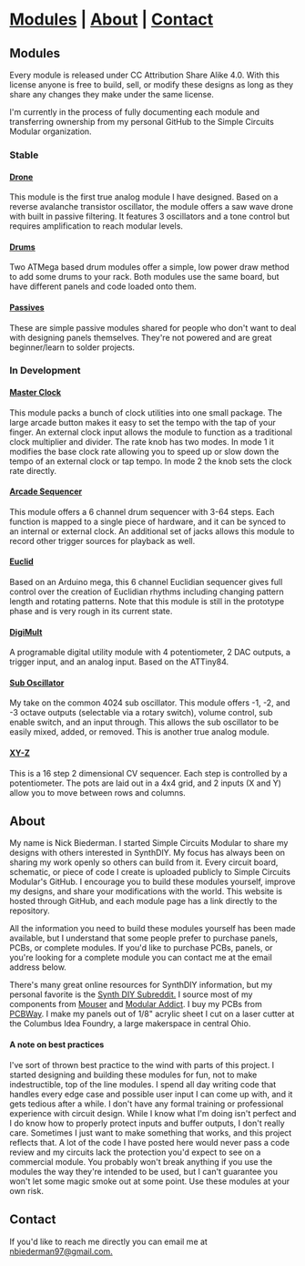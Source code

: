 # [Modules](#modules) | [About](#about) | [Contact](#contact)

## Modules

Every module is released under CC Attribution Share Alike 4.0. With this license anyone is free to build, sell, or modify these designs as long as they share any changes they make under the same license.

I'm currently in the process of fully documenting each module and transferring ownership from my personal GitHub to the Simple Circuits Modular organization. 

### Stable

#### [Drone](https://simplecircuitsmodular.github.io/drone/)

This module is the first true analog module I have designed. Based on a reverse avalanche transistor oscillator, the module offers a saw wave drone with built in passive filtering. It features 3 oscillators and a tone control but requires amplification to reach modular levels.

#### [Drums](https://simplecircuitsmodular.github.io/drums/)

Two ATMega based drum modules offer a simple, low power draw method to add some drums to your rack. Both modules use the same board, but have different panels and code loaded onto them.

#### [Passives](https://simplecircuitsmodular.github.io/passive/)

These are simple passive modules shared for people who don't want to deal with designing panels themselves. They're not powered and are great beginner/learn to solder projects.

### In Development

#### [Master Clock](https://simplecircuitsmodular.github.io/masterClock/)

This module packs a bunch of clock utilities into one small package. The large arcade button makes it easy to set the tempo with the tap of your finger. An external clock input allows the module to function as a traditional clock multiplier and divider. The rate knob has two modes. In mode 1 it modifies the base clock rate allowing you to speed up or slow down the tempo of an external clock or tap tempo. In mode 2 the knob sets the clock rate directly.

#### [Arcade Sequencer](https://simplecircuitsmodular.github.io/bads/)

This module offers a 6 channel drum sequencer with 3-64 steps. Each function is mapped to a single piece of hardware, and it can be synced to an internal or external clock. An additional set of jacks allows this module to record other trigger sources for playback as well.

#### [Euclid](https://simplecircuitsmodular.github.io/euclid/)

Based on an Arduino mega, this 6 channel Euclidian sequencer gives full control over the creation of Euclidian rhythms including changing pattern length and rotating patterns. Note that this module is still in the prototype phase and is very rough in its current state.

#### [DigiMult](https://simplecircuitsmodular.github.io/DigiMult/)

A programable digital utility module with 4 potentiometer, 2 DAC outputs, a trigger input, and an analog input. Based on the ATTiny84.

#### [Sub Oscillator](https://simplecircuitsmodular.github.io/octave/)

My take on the common 4024 sub oscillator. This module offers -1, -2, and -3 octave outputs (selectable via a rotary switch), volume control, sub enable switch, and an input through. This allows the sub oscillator to be easily mixed, added, or removed. This is another true analog module.

#### [XY-Z](https://simplecircuitsmodular.github.io/XY-Z/)

This is a 16 step 2 dimensional CV sequencer. Each step is controlled by a potentiometer. The pots are laid out in a 4x4 grid, and 2 inputs (X and Y) allow you to move between rows and columns.


## About

My name is Nick Biederman. I started Simple Circuits Modular to share my designs with others interested in SynthDIY. My focus has always been on sharing my work openly so others can build from it. Every circuit board, schematic, or piece of code I create is uploaded publicly to Simple Circuits Modular's GitHub. I encourage you to build these modules yourself, improve my designs, and share your modifications with the world. This website is hosted through GitHub, and each module page has a link directly to the repository.

All the information you need to build these modules yourself has been made available, but I understand that some people prefer to purchase panels, PCBs, or complete modules. If you'd like to purchase PCBs, panels, or you're looking for a complete module you can contact me at the email address below. 

There's many great online resources for SynthDIY information, but my personal favorite is the [Synth DIY Subreddit.](https://www.reddit.com/r/synthdiy) I source most of my components from [Mouser](https://www.mouser.com) and [Modular Addict](https://modularaddict.com/). I buy my PCBs from [PCBWay](https://www.pcbway.com/). I make my panels out of 1/8" acrylic sheet I cut on a laser cutter at the Columbus Idea Foundry, a large makerspace in central Ohio.

#### A note on best practices

I've sort of thrown best practice to the wind with parts of this project. I started designing and building these modules for fun, not to make indestructible, top of the line modules. I spend all day writing code that handles every edge case and possible user input I can come up with, and it gets tedious after a while. I don't have any formal training or professional experience with circuit design. While I know what I'm doing isn't perfect and I do know how to properly protect inputs and buffer outputs, I don't really care. Sometimes I just want to make something that works, and this project reflects that. A lot of the code I have posted here would never pass a code review and my circuits lack the protection you'd expect to see on a commercial module. You probably won't break anything if you use the modules the way they're intended to be used, but I can't guarantee you won't let some magic smoke out at some point. Use these modules at your own risk.

## Contact

If you'd like to reach me directly you can email me at [nbiederman97@gmail.com.](mailto:nbiederman97@gmail.com)
